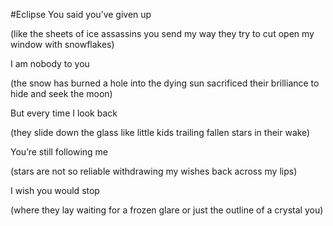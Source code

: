 #Eclipse
You said you’ve given up

(like the sheets of ice assassins you send my way
they try to cut open my window with snowflakes)

I am nobody to you

(the snow has burned a hole into the dying sun
sacrificed their brilliance to hide and seek the moon)

But every time I look back

(they slide down the glass like little kids
trailing fallen stars in their wake)

You’re still following me

(stars are not so reliable
withdrawing my wishes back across my lips)

I wish you would stop

(where they lay waiting for a frozen glare
or just the outline of a crystal you)